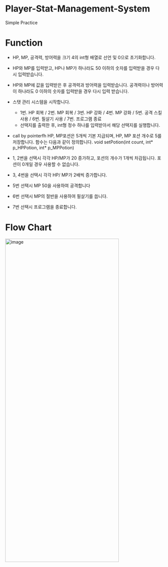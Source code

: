 # Player-Stat-Management-System
Simple Practice

# Function
- HP, MP, 공격력, 방어력을 크기 4의 int형 배열로 선언 및 0으로 초기화합니다.
  
- HP와 MP를 입력받고, HP나 MP가 하나라도 50 이하의 숫자를 입력받을 경우 다시 입력받습니다.
- HP와 MP에 값을 입력받은 후 공격력과 방어력을 입력받습니다. 공격력이나 방어력이 하나라도 0 이하의 숫자를 입력받을 경우 다시 입력 받습니다.
- 스탯 관리 시스템을 시작합니다.
    - 1번. HP 회복 / 2번. MP 회복 / 3번. HP 강화 / 4번. MP 강화 / 5번. 공격 스킬 사용 / 6번. 필살기 사용 / 7번. 프로그램 종료
    - 선택지를 출력한 후, int형 정수 하나를 입력받아서 해당 선택지를 실행합니다.
- call by pointerfh HP, MP포션은 5개씩 기본 지급되며, HP, MP 포션 개수로 5를 저장합니다. 함수는 다음과 같이 정의합니다.
    void setPotion(int count, int* p_HPPotion, int* p_MPPotion)
- 1, 2번을 선택시 각각 HP/MP가 20 증가하고, 포션의 개수가 1개씩 차감됩니다. 포션이 0개일 경우 사용할 수 없습니다.
- 3, 4번을 선택시 각각 HP/ MP가 2배씩 증가합니다.
- 5번 선택시 MP 50을 사용하여 공격합니다
- 6번 선택시 MP의 절반을 사용하여 필살기를 씁니다.
- 7번 선택시 프로그램을 종료합니다.

# Flow Chart
<img width="362" height="1032" alt="image" src="https://github.com/user-attachments/assets/01c3ad49-609c-42e8-b51d-84f6d2b95814" />
